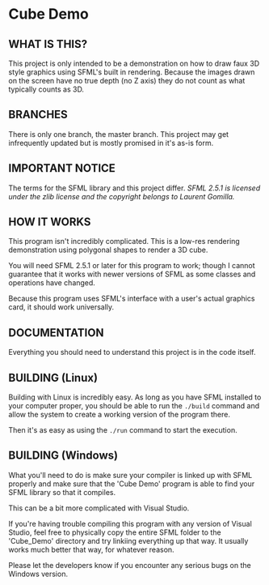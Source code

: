 # Cube Demo

WHAT IS THIS?
----

This project is only intended to be a demonstration on how to draw faux 3D style graphics using SFML's built in rendering. Because the images drawn on the screen have no true depth (no Z axis) they do not count as what typically counts as 3D.

BRANCHES
----

There is only one branch, the master branch.
This project may get infrequently updated but is mostly promised in it's as-is form.

IMPORTANT NOTICE
----

The terms for the SFML library and this project differ.
*SFML 2.5.1 is licensed under the zlib license and the copyright belongs to Laurent Gomilla.*

HOW IT WORKS
----

This program isn't incredibly complicated.
This is a low-res rendering demonstration using polygonal shapes to render a 3D cube.

You will need SFML 2.5.1 or later for this program to work; though I cannot guarantee that it works with newer versions of SFML as some classes and operations have changed.

Because this program uses SFML's interface with a user's actual graphics card, it should work universally.

DOCUMENTATION
----

Everything you should need to understand this project is in the code itself.

BUILDING (Linux)
----

Building with Linux is incredibly easy.
As long as you have SFML installed to your computer proper, you should be able to run the
`./build` command and allow the system to create a working version of the program there.

Then it's as easy as using the `./run` command to start the execution.

BUILDING (Windows)
----

What you'll need to do is make sure your compiler is linked up with SFML properly and make sure that the 'Cube Demo' program is able to find your SFML library so that it compiles.

This can be a bit more complicated with Visual Studio.

If you're having trouble compiling this program with any version of Visual Studio, feel free to physically copy the entire SFML folder to the 'Cube_Demo' directory and try linkiing everything up that way. It usually works much better that way, for whatever reason.

Please let the developers know if you encounter any serious bugs on the Windows version.